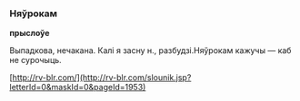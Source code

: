 ### Няўрокам
**прыслоўе**

Выпадкова, нечакана. Калі я засну н., разбудзі.Няўрокам кажучы — каб не сурочыць.

<a rel="author">[http://rv-blr.com/](http://rv-blr.com/slounik.jsp?letterId=0&maskId=0&pageId=1953)</a>

